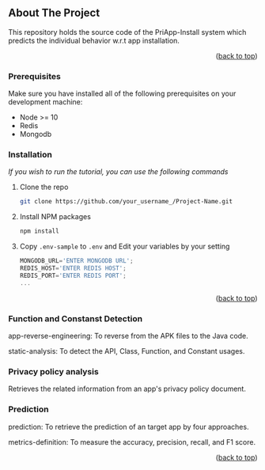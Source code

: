 <!-- ABOUT THE PROJECT -->
## About The Project

This repository holds the source code of the PriApp-Install system which predicts the individual behavior w.r.t app installation.

<p align="right">(<a href="#top">back to top</a>)</p>

### Prerequisites

Make sure you have installed all of the following prerequisites on your development machine:
* Node >= 10
* Redis
* Mongodb
### Installation

_If you wish to run the tutorial, you can use the following commands_

1. Clone the repo
   ```sh
   git clone https://github.com/your_username_/Project-Name.git
   ```
3. Install NPM packages
   ```sh
   npm install
   ```
4. Copy `.env-sample` to `.env` and Edit your variables by your setting
   ```js
   MONGODB_URL='ENTER MONGODB URL';
   REDIS_HOST='ENTER REDIS HOST';
   REDIS_PORT='ENTER REDIS PORT';
   ...
   ```

<p align="right">(<a href="#top">back to top</a>)</p>

### Function and Constanst Detection

app-reverse-engineering: To reverse from the APK files to the Java code.

static-analysis: To detect the API, Class, Function, and Constant usages.

### Privacy policy analysis

Retrieves the related information from an app's privacy policy document.

### Prediction

prediction: To retrieve the prediction of an target app by four approaches.

metrics-definition: To measure the accuracy, precision, recall, and F1 score.

<p align="right">(<a href="#top">back to top</a>)</p>
